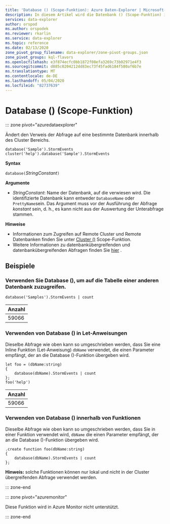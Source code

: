 ```yaml
---
title: 'Database () (Scope-Funktion): Azure Daten-Explorer | Microsoft-Dokumentation'
description: In diesem Artikel wird die Datenbank () (Scope-Funktion) in Azure Daten-Explorer beschrieben.
services: data-explorer
author: orspod
ms.author: orspodek
ms.reviewer: rkarlin
ms.service: data-explorer
ms.topic: reference
ms.date: 02/13/2020
zone_pivot_group_filename: data-explorer/zone-pivot-groups.json
zone_pivot_groups: kql-flavors
ms.openlocfilehash: e3f874ecfc0bb1872f08efa3269c73b02971e4f3
ms.sourcegitcommit: d885c0204212dd83ec73f45fad6184f580af6b7e
ms.translationtype: MT
ms.contentlocale: de-DE
ms.lasthandoff: 05/04/2020
ms.locfileid: "82737639"
---
```

# <a name="database-scope-function"></a>Database () (Scope-Funktion)

::: zone pivot="azuredataexplorer"

Ändert den Verweis der Abfrage auf eine bestimmte Datenbank innerhalb des Cluster Bereichs. 

```kusto
database('Sample').StormEvents
cluster('help').database('Sample').StormEvents
```

**Syntax**

`database(`*StringConstant*`)`

**Argumente**

* *StringConstant*: Name der Datenbank, auf die verwiesen wird. Die identifizierte Datenbank kann entweder `DatabaseName` oder `PrettyName`sein. Das Argument muss vor der Ausführung der Abfrage _konstant_ sein, d. h., es kann nicht aus der Auswertung der Unterabfrage stammen.

**Hinweise**

* Informationen zum Zugreifen auf Remote Cluster und Remote Datenbanken finden Sie unter [Cluster ()](clusterfunction.md) Scope-Funktion.
* Weitere Informationen zu datenbankübergreifenden und datenbankübergreifenden Abfragen finden Sie [hier](cross-cluster-or-database-queries.md) .

## <a name="examples"></a>Beispiele

### <a name="use-database-to-access-table-of-other-database"></a>Verwenden Sie Database (), um auf die Tabelle einer anderen Datenbank zuzugreifen. 

```kusto
database('Samples').StormEvents | count
```

|Anzahl|
|---|
|59066|

### <a name="use-database-inside-let-statements"></a>Verwenden von Database () in Let-Anweisungen 

Dieselbe Abfrage wie oben kann so umgeschrieben werden, dass Sie eine Inline Funktion (Let-Anweisung) `dbName` verwendet, die einen Parameter empfängt, der an die Database ()-Funktion übergeben wird.

```kusto
let foo = (dbName:string)
{
    database(dbName).StormEvents | count
};
foo('help')
```

|Anzahl|
|---|
|59066|

### <a name="use-database-inside-functions"></a>Verwenden von Database () innerhalb von Funktionen 

Dieselbe Abfrage wie oben kann so umgeschrieben werden, dass Sie in einer Funktion verwendet wird, `dbName` die einen Parameter empfängt, der an die Database ()-Funktion übergeben wird.

```kusto
.create function foo(dbName:string)
{
    database(dbName).StormEvents | count
};
```

**Hinweis:** solche Funktionen können nur lokal und nicht in der Cluster übergreifenden Abfrage verwendet werden.

::: zone-end

::: zone pivot="azuremonitor"

Diese Funktion wird in Azure Monitor nicht unterstützt.

::: zone-end

